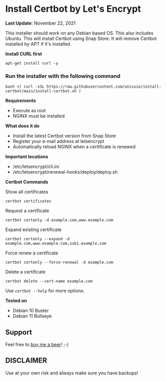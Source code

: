 # Install Certbot by Let's Encrypt
**Last Update**: November 22, 2021

This installer should work on any Debian based OS. This also includes Ubuntu. This will install Certbot using Snap Store. It will remove Certbot installed by APT if it's installed.

**Install CURL first**
```
apt-get install curl -y
```

### Run the installer with the following command
```
bash <( curl -sSL https://raw.githubusercontent.com/unixxio/install-certbot/main/install-certbot.sh )
```

**Requirements**
* Execute as root
* NGINX must be installed

**What does it do**
* Install the latest Certbot version from Snap Store
* Register your e-mail address at letsencrypt
* Automatically reload NGINX when a certificate is renewed

**Important locations**
* /etc/letsencrypt/cli.ini
* /etc/letsencrypt/renewal-hooks/deploy/deploy.sh

**Certbot Commands**

Show all certificates
```
certbot certificates
```
Request a certificate
```
certbot certonly -d example.com,www.example.com
```
Expand existing certificate
```
certbot certonly --expand -d example.com,www.example.com,sub1.example.com
```
Force renew a certificate
```
certbot certonly --force-renewal -d example.com
```
Delete a certificate
```
certbot delete --cert-name example.com
```

Use `certbot --help` for more options.

**Tested on**
* Debian 10 Buster
* Debian 11 Bullseye

## Support
Feel free to [buy me a beer](https://paypal.me/sonnymeijer)! ;-)

## DISCLAIMER
Use at your own risk and always make sure you have backups!
